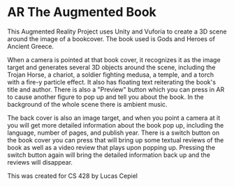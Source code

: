 # AR The Augmented Book
This Augmented Reality Project uses Unity and Vuforia to create a 3D scene around the image of a bookcover. The book used is Gods and Heroes of Ancient Greece. 

When a camera is pointed at that book cover, it recognizes it as the image target and generates several 3D objects around the scene, including the Trojan Horse, a chariot, a soldier fighting medusa, a temple, and a torch with a fire-y particle effect. It also has floating text reiterating the book's title and author. There is also a "Preview" button which you can press in AR to cause another figure to pop up and tell you about the book. In the background of the whole scene there is ambient music. 

The back cover is also an image target, and when you point a camera at it you will get more detailed information about the book pop up, including the language, number of pages, and publish year. There is a switch button on the book cover you can press that will bring up some textual reviews of the book as well as a video review that plays upon popping up. Pressing the switch button again will bring the detailed information back up and the reviews will disappear. 

This was created for CS 428 by Lucas Cepiel
